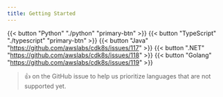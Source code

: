 ```yaml
---
title: Getting Started
---
```


{{< button "Python" "./python" "primary-btn" >}}
{{< button "TypeScript" "./typescript" "primary-btn" >}}
{{< button "Java" "https://github.com/awslabs/cdk8s/issues/117" >}}
{{< button ".NET" "https://github.com/awslabs/cdk8s/issues/118" >}}
{{< button "Golang" "https://github.com/awslabs/cdk8s/issues/119" >}}

> 👍 on the GitHub issue to help us prioritize languages that are not supported yet.